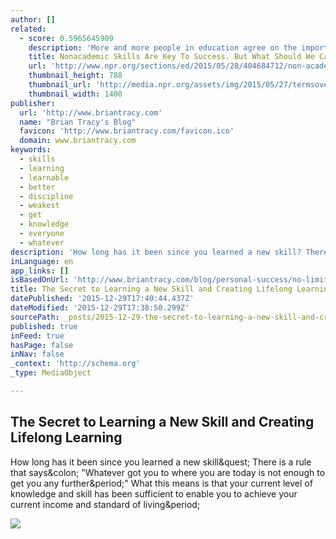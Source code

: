 ```yaml
---
author: []
related:
  - score: 0.5965645909
    description: 'More and more people in education agree on the importance of learning stuff other than academics. But no one agrees on what to call that "stuff". There are least seven major overlapping terms in play. New ones are being coined all the time. This bagginess bugs me, as a member of the education media.'
    title: Nonacademic Skills Are Key To Success. But What Should We Call Them?
    url: 'http://www.npr.org/sections/ed/2015/05/28/404684712/non-academic-skills-are-key-to-success-but-what-should-we-call-them'
    thumbnail_height: 788
    thumbnail_url: 'http://media.npr.org/assets/img/2015/05/27/termsovertime-nowords_wide-c554bf26bb1d812c94a5560787421751aae4a5dd.jpg?s=1400'
    thumbnail_width: 1400
publisher:
  url: 'http://www.briantracy.com'
  name: "Brian Tracy's Blog"
  favicon: 'http://www.briantracy.com/favicon.ico'
  domain: www.briantracy.com
keywords:
  - skills
  - learning
  - learnable
  - better
  - discipline
  - weakest
  - get
  - knowledge
  - everyone
  - whatever
description: 'How long has it been since you learned a new skill? There is a rule that says: "Whatever got you to where you are today is not enough to get you any further." What this means is that your current level of knowledge and skill has been sufficient to enable you to achieve your current income and standard of living.'
inLanguage: en
app_links: []
isBasedOnUrl: 'http://www.briantracy.com/blog/personal-success/no-limits-change-your-life-with-personal-growth/'
title: The Secret to Learning a New Skill and Creating Lifelong Learning
datePublished: '2015-12-29T17:40:44.437Z'
dateModified: '2015-12-29T17:38:50.299Z'
sourcePath: _posts/2015-12-29-the-secret-to-learning-a-new-skill-and-creating-lifelong-lea.md
published: true
inFeed: true
hasPage: false
inNav: false
_context: 'http://schema.org'
_type: MediaObject

---
```

<article style=""><h1>The Secret to Learning a New Skill and Creating Lifelong Learning</h1><p>How long has it been since you learned a new skill&amp;quest; There is a rule that says&amp;colon; "Whatever got you to where you are today is not enough to get you any further&amp;period;" What this means is that your current level of knowledge and skill has been sufficient to enable you to achieve your current income and standard of living&amp;period;</p><img src="http://www.briantracy.com/blog/wp-content/uploads/2013/02/learning-something-new.jpg" /></article>